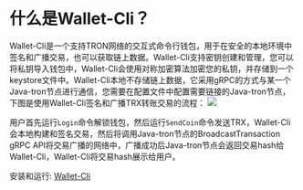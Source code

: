 
# 什么是Wallet-Cli？
Wallet-Cli是一个支持TRON网络的交互式命令行钱包，用于在安全的本地环境中签名和广播交易，也可以获取链上数据。Wallet-Cli支持密钥创建和管理，您可以将私钥导入钱包中，Wallet-Cli会使用对称加密算法加密您的私钥，并存储到一个keystore文件中。Wallet-Cli本地不存储链上数据，它采用gRPC的方式与某一个Java-tron节点进行通信，您需要在配置文件中配置需要链接的Java-tron节点，下图是使用Wallet-Cli签名和广播TRX转账交易的流程：
![](https://i.imgur.com/NRKmZmE.png)

用户首先运行`Login`命令解锁钱包，然后运行`SendCoin`命令发送TRX，Wallet-Cli会本地构建和签名交易，然后将调用Java-tron节点的BroadcastTransaction gRPC API将交易广播的网络中，广播成功后Java-tron节点会返回交易hash给Wallet-Cli，Wallet-Cli将交易hash展示给用户。

安装和运行: [Wallet-Cli](https://github.com/tronprotocol/wallet-cli)


